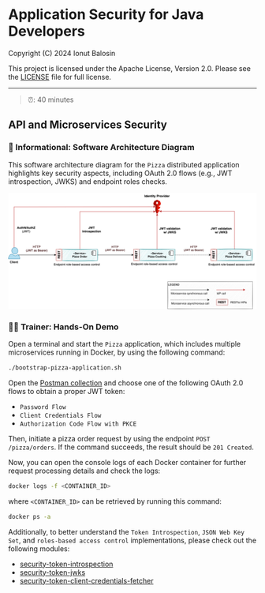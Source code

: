# Application Security for Java Developers

Copyright (C) 2024 Ionut Balosin

This project is licensed under the Apache License, Version 2.0.
Please see the [LICENSE](license/LICENSE) file for full license.

---

> ⏰: 40 minutes

## API and Microservices Security

### 📖 Informational: Software Architecture Diagram

This software architecture diagram for the `Pizza` distributed application highlights key security aspects, including OAuth 2.0 flows (e.g., JWT introspection, JWKS) and endpoint roles checks.

<img src="assets/diagrams/software-architecture-diagram.svg">

### 👨‍💼 Trainer: Hands-On Demo

Open a terminal and start the `Pizza` application, which includes multiple microservices running in Docker, by using the following command:

```bash
./bootstrap-pizza-application.sh
```

Open the [Postman collection](postman) and choose one of the following OAuth 2.0 flows to obtain a proper JWT token:
- `Password Flow`
- `Client Credentials Flow`
- `Authorization Code Flow with PKCE`

Then, initiate a pizza order request by using the endpoint `POST /pizza/orders`. If the command succeeds, the result should be `201 Created`.

Now, you can open the console logs of each Docker container for further request processing details and check the logs:

```bash
docker logs -f <CONTAINER_ID>
```

where `<CONTAINER_ID>` can be retrieved by running this command:

```bash
docker ps -a
```

Additionally, to better understand the `Token Introspection`, `JSON Web Key Set`, and `roles-based access control` implementations, please check out the following modules:
- [security-token-introspection](security-token-introspection)
- [security-token-jwks](security-token-jwks)
- [security-token-client-credentials-fetcher](security-token-client-credentials-fetcher)